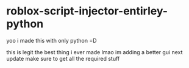 # roblox-script-injector-entirley-python
yoo i made this with only python =D

this is legit the best thing i ever made lmao
im adding a better gui next update
make sure to get all the required stuff
